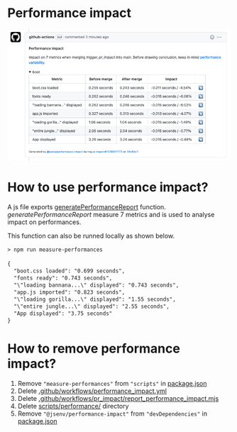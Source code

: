 # Performance impact

![stuff](./performance_impact.png)

# How to use performance impact?

A js file exports [generatePerformanceReport](../../../script/performance/generate_performance_report.mjs) function. _generatePerformanceReport_ measure 7 metrics and is used to analyse impact on performances.

This function can also be runned locally as shown below.

```console
> npm run measure-performances

{
  "boot.css loaded": "0.699 seconds",
  "fonts ready": "0.743 seconds",
  "\"loading bannana...\" displayed": "0.743 seconds",
  "app.js imported": "0.823 seconds",
  "\"loading gorilla...\" displayed": "1.55 seconds",
  "\"entire jungle...\" displayed": "2.55 seconds",
  "App displayed": "3.75 seconds"
}
```

# How to remove performance impact?

1. Remove `"measure-performances"` from `"scripts"` in [package.json](../../package.json#L24)
2. Delete [.github/workflows/performance_impact.yml](../../.github/workflows/performance_impact.yml)
3. Delete [.github/workflows/pr_impact/report_performance_impact.mjs](../../.github/workflows/pr_impact/report_performance_impact.mjs)
4. Delete [scripts/performance/](../../scripts/performance/) directory
5. Remove `"@jsenv/performance-impact"` from `"devDependencies"` in [package.json](../../package.json#L48)

